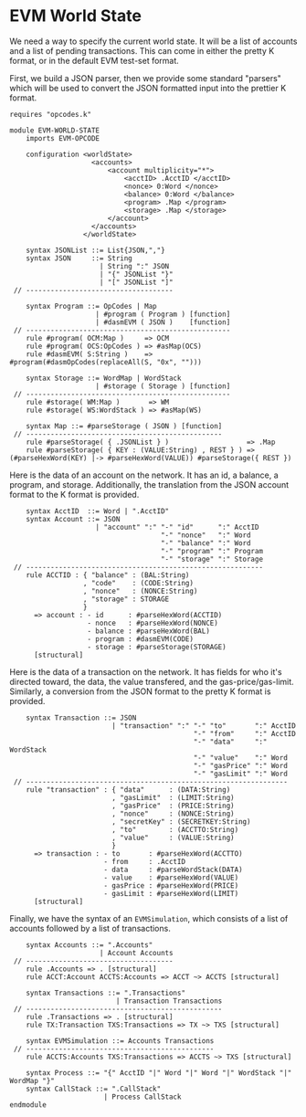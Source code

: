 EVM World State
===============

We need a way to specify the current world state. It will be a list of accounts
and a list of pending transactions. This can come in either the pretty K format,
or in the default EVM test-set format.

First, we build a JSON parser, then we provide some standard "parsers" which
will be used to convert the JSON formatted input into the prettier K format.

```k
requires "opcodes.k"

module EVM-WORLD-STATE
    imports EVM-OPCODE

    configuration <worldState>
                    <accounts>
                        <account multiplicity="*">
                            <acctID> .AcctID </acctID>
                            <nonce> 0:Word </nonce>
                            <balance> 0:Word </balance>
                            <program> .Map </program>
                            <storage> .Map </storage>
                        </account>
                    </accounts>
                  </worldState>

    syntax JSONList ::= List{JSON,","}
    syntax JSON     ::= String
                      | String ":" JSON
                      | "{" JSONList "}"
                      | "[" JSONList "]"
 // ------------------------------------

    syntax Program ::= OpCodes | Map
                     | #program ( Program ) [function]
                     | #dasmEVM ( JSON )    [function]
 // --------------------------------------------------
    rule #program( OCM:Map )     => OCM
    rule #program( OCS:OpCodes ) => #asMap(OCS)
    rule #dasmEVM( S:String )    => #program(#dasmOpCodes(replaceAll(S, "0x", "")))

    syntax Storage ::= WordMap | WordStack
                     | #storage ( Storage ) [function]
 // --------------------------------------------------
    rule #storage( WM:Map )       => WM
    rule #storage( WS:WordStack ) => #asMap(WS)

    syntax Map ::= #parseStorage ( JSON ) [function]
 // ------------------------------------------------
    rule #parseStorage( { .JSONList } )                   => .Map
    rule #parseStorage( { KEY : (VALUE:String) , REST } ) => (#parseHexWord(KEY) |-> #parseHexWord(VALUE)) #parseStorage({ REST })
```

Here is the data of an account on the network. It has an id, a balance, a
program, and storage. Additionally, the translation from the JSON account format
to the K format is provided.

```k
    syntax AcctID  ::= Word | ".AcctID"
    syntax Account ::= JSON
                     | "account" ":" "-" "id"      ":" AcctID
                                     "-" "nonce"   ":" Word
                                     "-" "balance" ":" Word
                                     "-" "program" ":" Program
                                     "-" "storage" ":" Storage
 // ----------------------------------------------------------
    rule ACCTID : { "balance" : (BAL:String)
                  , "code"    : (CODE:String)
                  , "nonce"   : (NONCE:String)
                  , "storage" : STORAGE
                  }
      => account : - id      : #parseHexWord(ACCTID)
                   - nonce   : #parseHexWord(NONCE)
                   - balance : #parseHexWord(BAL)
                   - program : #dasmEVM(CODE)
                   - storage : #parseStorage(STORAGE)
      [structural]
```

Here is the data of a transaction on the network. It has fields for who it's
directed toward, the data, the value transfered, and the gas-price/gas-limit.
Similarly, a conversion from the JSON format to the pretty K format is provided.

```k
    syntax Transaction ::= JSON
                         | "transaction" ":" "-" "to"       ":" AcctID
                                             "-" "from"     ":" AcctID
                                             "-" "data"     ":" WordStack
                                             "-" "value"    ":" Word
                                             "-" "gasPrice" ":" Word
                                             "-" "gasLimit" ":" Word
 // ----------------------------------------------------------------
    rule "transaction" : { "data"      : (DATA:String)
                         , "gasLimit"  : (LIMIT:String)
                         , "gasPrice"  : (PRICE:String)
                         , "nonce"     : (NONCE:String)
                         , "secretKey" : (SECRETKEY:String)
                         , "to"        : (ACCTTO:String)
                         , "value"     : (VALUE:String)
                         }
      => transaction : - to       : #parseHexWord(ACCTTO)
                       - from     : .AcctID
                       - data     : #parseWordStack(DATA)
                       - value    : #parseHexWord(VALUE)
                       - gasPrice : #parseHexWord(PRICE)
                       - gasLimit : #parseHexWord(LIMIT)
      [structural]
```

Finally, we have the syntax of an `EVMSimulation`, which consists of a list of
accounts followed by a list of transactions.

```k
    syntax Accounts ::= ".Accounts"
                      | Account Accounts
 // ------------------------------------
    rule .Accounts => . [structural]
    rule ACCT:Account ACCTS:Accounts => ACCT ~> ACCTS [structural]

    syntax Transactions ::= ".Transactions"
                          | Transaction Transactions
 // ------------------------------------------------
    rule .Transactions => . [structural]
    rule TX:Transaction TXS:Transactions => TX ~> TXS [structural]

    syntax EVMSimulation ::= Accounts Transactions
 // ----------------------------------------------
    rule ACCTS:Accounts TXS:Transactions => ACCTS ~> TXS [structural]

    syntax Process ::= "{" AcctID "|" Word "|" Word "|" WordStack "|" WordMap "}"
    syntax CallStack ::= ".CallStack"
                       | Process CallStack
endmodule
```
